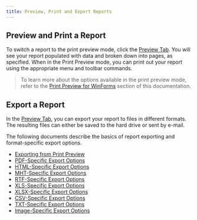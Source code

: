 ```yaml
---
title: Preview, Print and Export Reports
---
```

## Preview and Print a Report
To switch a report to the print preview mode, click the [Preview Tab](../../../../interface-elements-for-desktop/articles/report-designer/report-designer-for-winforms/report-designer-reference/report-designer-ui/preview-tab.md). You will see your report populated with data and broken down into pages, as specified. When in the Print Preview mode, you can print out your report using the appropriate menu and toolbar commands.

> To learn more about the options available in the print preview mode, refer to the [Print Preview for WinForms](../../../../interface-elements-for-desktop/articles/print-preview/print-preview-for-winforms.md) section of this documentation.

## Export a Report
In the [Preview Tab](../../../../interface-elements-for-desktop/articles/report-designer/report-designer-for-winforms/report-designer-reference/report-designer-ui/preview-tab.md), you can export your report to files in different formats. The resulting files can either be saved to the hard drive or sent by e-mail.

The following documents describe the basics of report exporting and format-specific export options.
* [Exporting from Print Preview](../../../../interface-elements-for-desktop/articles/print-preview/print-preview-for-winforms/exporting/exporting-from-print-preview.md)
* [PDF-Specific Export Options](../../../../interface-elements-for-desktop/articles/print-preview/print-preview-for-winforms/exporting/pdf-specific-export-options.md)
* [HTML-Specific Export Options](../../../../interface-elements-for-desktop/articles/print-preview/print-preview-for-winforms/exporting/html-specific-export-options.md)
* [MHT-Specific Export Options](../../../../interface-elements-for-desktop/articles/print-preview/print-preview-for-winforms/exporting/mht-specific-export-options.md)
* [RTF-Specific Export Options](../../../../interface-elements-for-desktop/articles/print-preview/print-preview-for-winforms/exporting/rtf-specific-export-options.md)
* [XLS-Specific Export Options](../../../../interface-elements-for-desktop/articles/print-preview/print-preview-for-winforms/exporting/xls-specific-export-options.md)
* [XLSX-Specific Export Options](../../../../interface-elements-for-desktop/articles/print-preview/print-preview-for-winforms/exporting/xlsx-specific-export-options.md)
* [CSV-Specific Export Options](../../../../interface-elements-for-desktop/articles/print-preview/print-preview-for-winforms/exporting/csv-specific-export-options.md)
* [TXT-Specific Export Options](../../../../interface-elements-for-desktop/articles/print-preview/print-preview-for-winforms/exporting/txt-specific-export-options.md)
* [Image-Specific Export Options](../../../../interface-elements-for-desktop/articles/print-preview/print-preview-for-winforms/exporting/image-specific-export-options.md)